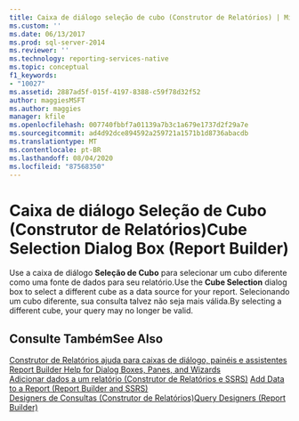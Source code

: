 ```yaml
---
title: Caixa de diálogo seleção de cubo (Construtor de Relatórios) | Microsoft Docs
ms.custom: ''
ms.date: 06/13/2017
ms.prod: sql-server-2014
ms.reviewer: ''
ms.technology: reporting-services-native
ms.topic: conceptual
f1_keywords:
- "10027"
ms.assetid: 2887ad5f-015f-4197-8388-c59f78d32f52
author: maggiesMSFT
ms.author: maggies
manager: kfile
ms.openlocfilehash: 007740fbbf7a01139a7b3c1a679e1737d2f29a7e
ms.sourcegitcommit: ad4d92dce894592a259721a1571b1d8736abacdb
ms.translationtype: MT
ms.contentlocale: pt-BR
ms.lasthandoff: 08/04/2020
ms.locfileid: "87568350"
---
```

# <a name="cube-selection-dialog-box-report-builder"></a><span data-ttu-id="c5ae3-102">Caixa de diálogo Seleção de Cubo (Construtor de Relatórios)</span><span class="sxs-lookup"><span data-stu-id="c5ae3-102">Cube Selection Dialog Box (Report Builder)</span></span>
  <span data-ttu-id="c5ae3-103">Use a caixa de diálogo **Seleção de Cubo** para selecionar um cubo diferente como uma fonte de dados para seu relatório.</span><span class="sxs-lookup"><span data-stu-id="c5ae3-103">Use the **Cube Selection** dialog box to select a different cube as a data source for your report.</span></span> <span data-ttu-id="c5ae3-104">Selecionando um cubo diferente, sua consulta talvez não seja mais válida.</span><span class="sxs-lookup"><span data-stu-id="c5ae3-104">By selecting a different cube, your query may no longer be valid.</span></span>  
  
## <a name="see-also"></a><span data-ttu-id="c5ae3-105">Consulte Também</span><span class="sxs-lookup"><span data-stu-id="c5ae3-105">See Also</span></span>  
 <span data-ttu-id="c5ae3-106">[Construtor de Relatórios ajuda para caixas de diálogo, painéis e assistentes](../../2014/reporting-services/report-builder-help-for-dialog-boxes-panes-and-wizards.md) </span><span class="sxs-lookup"><span data-stu-id="c5ae3-106">[Report Builder Help for Dialog Boxes, Panes, and Wizards](../../2014/reporting-services/report-builder-help-for-dialog-boxes-panes-and-wizards.md) </span></span>  
 <span data-ttu-id="c5ae3-107">[Adicionar dados a um relatório &#40;Construtor de Relatórios e SSRS&#41;](report-data/report-datasets-ssrs.md) </span><span class="sxs-lookup"><span data-stu-id="c5ae3-107">[Add Data to a Report &#40;Report Builder and SSRS&#41;](report-data/report-datasets-ssrs.md) </span></span>  
 [<span data-ttu-id="c5ae3-108">Designers de Consultas &#40;Construtor de Relatórios&#41;</span><span class="sxs-lookup"><span data-stu-id="c5ae3-108">Query Designers &#40;Report Builder&#41;</span></span>](../../2014/reporting-services/query-designers-report-builder.md)  
  
  
